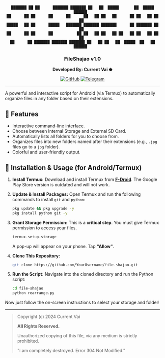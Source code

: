 <div align="center">

```
███████ ██ ██      ███████ ███████ ██   ██  █████       ██  █████   ██████  
██      ██ ██      ██      ██      ██   ██ ██   ██      ██ ██   ██ ██    ██ 
█████   ██ ██      █████   ███████ ███████ ███████      ██ ███████ ██    ██ 
██      ██ ██      ██           ██ ██   ██ ██   ██ ██   ██ ██   ██ ██    ██ 
██      ██ ███████ ███████ ███████ ██   ██ ██   ██  █████  ██   ██  ██████  
```
### FileShajao v1.0

**Developed By: Current Vai ♚**

[![GitHub](https://img.shields.io/badge/GitHub-YourUsername-blue?style=for-the-badge&logo=github)](https://github.com/YourUsername/file-shajao)
[![Telegram](https://img.shields.io/badge/Telegram-Channel-blue?style=for-the-badge&logo=telegram)](https://t.me/YourTelegramUsername)

</div>

---

A powerful and interactive script for Android (via Termux) to automatically organize files in any folder based on their extensions.

## 🌟 Features

-   Interactive command-line interface.
-   Choose between Internal Storage and External SD Card.
-   Automatically lists all folders for you to choose from.
-   Organizes files into new folders named after their extensions (e.g., `.jpg` files go to a `jpg` folder).
-   Colorful and user-friendly output.

## 📲 Installation & Usage (for Android/Termux)

1.  **Install Termux:**
    Download and install Termux from **[F-Droid](https://f-droid.org/en/packages/com.termux/)**. The Google Play Store version is outdated and will not work.

2.  **Update & Install Packages:**
    Open Termux and run the following commands to install `git` and `python`:
    ```bash
    pkg update && pkg upgrade -y
    pkg install python git -y
    ```

3.  **Grant Storage Permission:**
    This is a **critical step**. You must give Termux permission to access your files.
    ```bash
    termux-setup-storage
    ```
    A pop-up will appear on your phone. Tap **"Allow"**.

4.  **Clone This Repository:**
    ```bash
    git clone https://github.com/YourUsername/file-shajao.git
    ```

5.  **Run the Script:**
    Navigate into the cloned directory and run the Python script:
    ```bash
    cd file-shajao
    python rearrange.py
    ```

Now just follow the on-screen instructions to select your storage and folder!

---

> Copyright (c) 2024 Current Vai
>
> **All Rights Reserved.**
>
> Unauthorized copying of this file, via any medium is strictly prohibited.
>
> "I am completely destroyed. Error 304 Not Modified."
